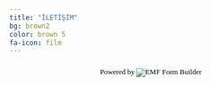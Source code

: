 ```yaml
---
title: "İLETİŞİM"
bg: brown2
color: brown 5
fa-icon: film
---
```


<script src="https://www.emailmeform.com/builder/forms/jsform/6nvGUF2ejACQ56" type="text/javascript"></script>
<div style="margin-top:18px;text-align:center"><div id='emf_advertisement'><font face="Verdana" size="2" color="#000000">Powered by</font><span style="position: relative; padding-left: 3px; bottom: -5px;"><img src="//assets.emailmeform.com/images/footer-logo.png?RU1GLTAyLTI5" /></span><font face="Verdana" size="2" color="#000000">EMF </font><a style="text-decoration:none;" href="http://www.emailmeform.com/" target="_blank"><font face="Verdana" size="2" color="#000000">Form Builder</font></a></div></div>
